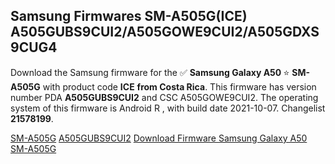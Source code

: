 <h2>Samsung Firmwares SM-A505G(ICE) A505GUBS9CUI2/A505GOWE9CUI2/A505GDXS9CUG4</h2>
Download the Samsung firmware for the ✅ <strong>Samsung Galaxy A50 </strong> ⭐ <strong>SM-A505G</strong> with product code <strong>ICE</strong> <strong> from Costa Rica</strong>. This firmware has version number PDA <strong>A505GUBS9CUI2</strong> and CSC A505GOWE9CUI2. The operating system of this firmware is Android R , with build date 2021-10-07. Changelist <strong>21578199</strong>.


[SM-A505G](https://samfirm.shop/samsung/model/SM-A505G)
[A505GUBS9CUI2](https://samfirm.shop/samsung/pda/A505GUBS9CUI2)
[Download Firmware Samsung Galaxy A50 SM-A505G](https://samfirm.shop/samsung/firmware/463088)

